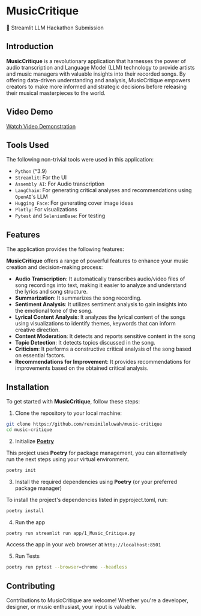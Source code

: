 # MusicCritique

🤖 Streamlit LLM Hackathon Submission

## Introduction

**MusicCritique** is a revolutionary application that harnesses the power of audio transcription and Language Model (LLM) technology to provide artists and music managers with valuable insights into their recorded songs. By offering data-driven understanding and analysis, MusicCritique empowers creators to make more informed and strategic decisions before releasing their musical masterpieces to the world.

## Video Demo

[Watch Video Demonstration](https://www.loom.com/share/78c02c8313a4401fa2a497e70330eae3?sid=0e3a23ce-63fc-4e11-b8da-7c7c2505b589)

## Tools Used

The following non-trivial tools were used in this application:

- `Python` (^3.9)
- `Streamlit`: For the UI
- `Assembly AI`: For Audio transcription
- `LangChain`: For generating critical analyses and recommendations using `OpenAI`'s LLM
- `Hugging Face`: For generating cover image ideas
- `Plotly`: For visualizations
- `Pytest` and `SeleniumBase`: For testing

## Features

The application provides the following features:

**MusicCritique** offers a range of powerful features to enhance your music creation and decision-making process:

- **Audio Transcription**: It automatically transcribes audio/video files of song recordings into text, making it easier to analyze and understand the lyrics and song structure.
- **Summarization**: It summarizes the song recording.
- **Sentiment Analysis**: It utilizes sentiment analysis to gain insights into the emotional tone of the song.
- **Lyrical Content Analysis**: It analyzes the lyrical content of the songs using visualizations to identify themes, keywords that can inform creative direction.
- **Content Moderation**: It detects and reports sensitive content in the song
- **Topic Detection**: It detects topics discussed in the song.
- **Criticism**: It performs a constructive critical analysis of the song based on essential factors.
- **Recommendations for Improvement**: It provides recommendations for improvements based on the obtained critical analysis.

## Installation

To get started with **MusicCritique**, follow these steps:

1. Clone the repository to your local machine:

```bash
git clone https://github.com/rexsimiloluwah/music-critique
cd music-critique
```

2. Initialize [**Poetry**](https://python-poetry.org/)

This project uses **Poetry** for package management, you can alternatively run the next steps using your virtual environment.

```bash
poetry init
```

3. Install the required dependencies using **Poetry** (or your preferred package manager)

To install the project's dependencies listed in pyproject.toml, run:

```bash
poetry install
```

4. Run the app

```bash
poetry run streamlit run app/1_Music_Critique.py
```

Access the app in your web browser at `http://localhost:8501`

5. Run Tests

```bash
poetry run pytest --browser=chrome --headless
```

## Contributing

Contributions to MusicCritique are welcome! Whether you're a developer, designer, or music enthusiast, your input is valuable.
